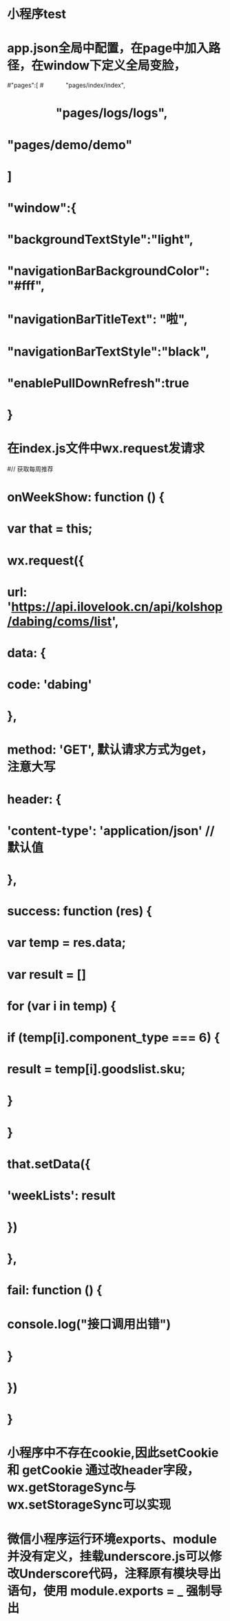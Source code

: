 # 小程序test
# app.json全局中配置，在page中加入路径，在window下定义全局变脸，
#"pages":[
#             "pages/index/index",  
#                  "pages/logs/logs",
#                  "pages/demo/demo"
#               ]
#              "window":{
#                  "backgroundTextStyle":"light",
#                  "navigationBarBackgroundColor": "#fff",
#                  "navigationBarTitleText": "啦",
#                  "navigationBarTextStyle":"black",
#                  "enablePullDownRefresh":true
#                }
# 
#
# 在index.js文件中wx.request发请求            
#// 获取每周推荐
#  onWeekShow: function () {
#    var that = this;
#    wx.request({
#      url: 'https://api.ilovelook.cn/api/kolshop/dabing/coms/list',
#      data: {
#        code: 'dabing'
#      },
#      method: 'GET',      默认请求方式为get，注意大写
#      header: {
#        'content-type': 'application/json' // 默认值
#      },
#      success: function (res) {
#        var temp = res.data;
#        var result = []
#        for (var i in temp) {
#          if (temp[i].component_type === 6) {
#            result = temp[i].goodslist.sku;
#          }
#        }
#        that.setData({
#          'weekLists': result
#        })
#      },
#      fail: function () {
#        console.log("接口调用出错")
#      }
#    })
#  }
#
#  小程序中不存在cookie,因此setCookie 和 getCookie 通过改header字段，wx.getStorageSync与wx.setStorageSync可以实现
#
#  微信小程序运行环境exports、module并没有定义，挂载underscore.js可以修改Underscore代码，注释原有模块导出语句，使用       module.exports = _ 强制导出
#
#
#
#
#


